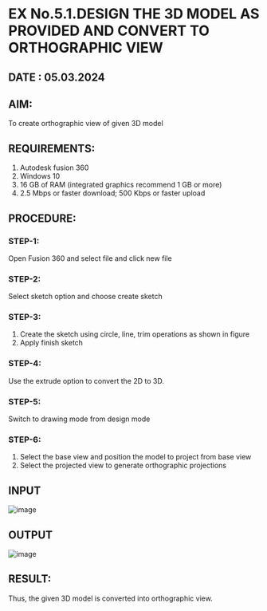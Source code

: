 # EX No.5.1.DESIGN THE 3D MODEL AS PROVIDED AND CONVERT TO ORTHOGRAPHIC VIEW
## DATE : 05.03.2024

## AIM: 
To create orthographic view of given 3D model

## REQUIREMENTS: 
1. Autodesk fusion 360
2. Windows 10
3. 16 GB of RAM (integrated graphics recommend 1 GB or more)
4. 2.5 Mbps or faster download; 500 Kbps or faster upload 

## PROCEDURE:

### STEP-1:
Open Fusion 360 and select file and click new file

### STEP-2:
Select sketch option and choose create sketch

### STEP-3: 
1. Create the sketch using circle, line, trim operations as shown in figure
2. Apply finish sketch 

### STEP-4:
 Use the extrude option to convert the 2D to 3D.

### STEP-5:
Switch to drawing mode from design mode 
          
### STEP-6:
1. Select the base view and position the model to project from base view 
2. Select the projected view to generate orthographic projections

## INPUT
![image](https://user-images.githubusercontent.com/113594316/199408705-ed302b2a-90c3-41c0-9cc4-791a93366e2a.png)

## OUTPUT
![image](https://github.com/shanmugavasanth/EX-No.5.1.-DESIGN-THE-3D-MODEL-AS-PROVIDED-AND-CONVERT-TO-ORTHOGRAPHIC-VIEW/assets/144870621/5c5a8d5d-50c7-44cb-9557-e1584590a2c5)


## RESULT:
Thus, the given 3D model is converted into orthographic view.


